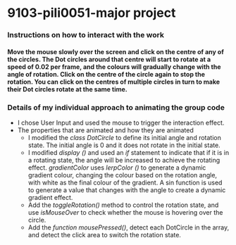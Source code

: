 # 9103-pili0051-major project
### Instructions on how to interact with the work
#### Move the mouse slowly over the screen and click on the centre of any of the circles. The Dot circles around that centre will start to rotate at a speed of 0.02 per frame, and the colours will gradually change with the angle of rotation. Click on the centre of the circle again to stop the rotation. You can click on the centres of multiple circles in turn to make their Dot circles rotate at the same time.
###  
### Details of my individual approach to animating the group code
- I chose User Input and used the mouse to trigger the interaction effect.
- The properties that are animated and how they are animated
  - I modified the *class DotCircle* to define its initial angle and rotation state. The initial angle is 0 and it does not rotate in the initial state.
  - I modified *display ()* and used an *if* statement to indicate that if it is in a rotating state, the angle will be increased to achieve the rotating effect. *gradientColor* uses *lerpColor ()* to generate a dynamic gradient colour, changing the colour based on the rotation angle, with white as the final colour of the gradient. A sin function is used to generate a value that changes with the angle to create a dynamic gradient effect.
  - Add the *toggleRotation()* method to control the rotation state, and use *isMouseOver* to check whether the mouse is hovering over the circle.
  - Add the *function mousePressed()*, detect each DotCircle in the array, and detect the click area to switch the rotation state.
